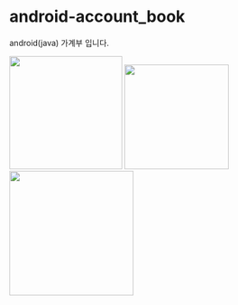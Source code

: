 # android-account_book
android(java) 가계부 입니다.

<div>
  <img width= "200" src="https://user-images.githubusercontent.com/57556069/70140617-7cc12080-16d8-11ea-9e1d-d1d0007b2c84.png">
  <img width= "185" src="https://user-images.githubusercontent.com/57556069/70140884-17b9fa80-16d9-11ea-983b-2d576f6d70b4.png">
  <img width= "220" src="https://user-images.githubusercontent.com/57556069/70141064-88f9ad80-16d9-11ea-9fdc-53ef22821335.png">
</div>
 
